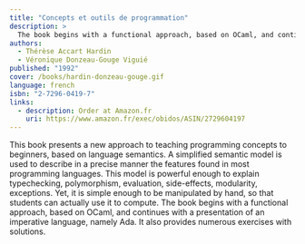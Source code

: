 ```yaml
---
title: "Concepts et outils de programmation"
description: >
  The book begins with a functional approach, based on OCaml, and continues with a presentation of an imperative language, namely Ada. It also provides numerous exercises with solutions.
authors:
  - Thérèse Accart Hardin
  - Véronique Donzeau-Gouge Viguié
published: "1992"
cover: /books/hardin-donzeau-gouge.gif
language: french
isbn: "2-7296-0419-7"
links:
  - description: Order at Amazon.fr
    uri: https://www.amazon.fr/exec/obidos/ASIN/2729604197
---
```


This book presents a new approach to teaching programming concepts to
beginners, based on language semantics. A simplified semantic model is
used to describe in a precise manner the features found in most
programming languages. This model is powerful enough to explain
typechecking, polymorphism, evaluation, side-effects, modularity,
exceptions. Yet, it is simple enough to be manipulated by hand, so that
students can actually use it to compute. The book begins with a
functional approach, based on OCaml, and continues with a presentation
of an imperative language, namely Ada. It also provides numerous
exercises with solutions.
